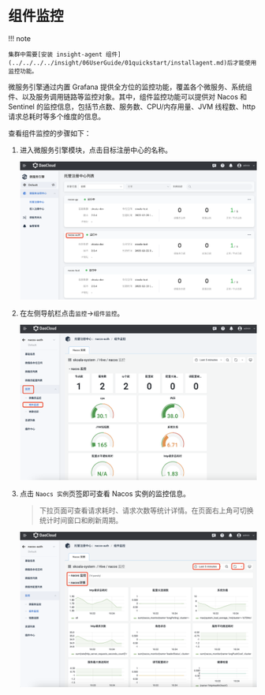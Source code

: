 # 组件监控

!!! note

    集群中需要[安装 insight-agent 组件](../../../../insight/06UserGuide/01quickstart/installagent.md)后才能使用监控功能。


微服务引擎通过内置 Grafana 提供全方位的监控功能，覆盖各个微服务、系统组件、以及服务调用链路等监控对象。其中，组件监控功能可以提供对 Nacos 和 Sentinel 的监控信息，包括节点数、服务数、CPU/内存用量、JVM 线程数、http 请求总耗时等多个维度的信息。

查看组件监控的步骤如下：

1. 进入微服务引擎模块，点击目标注册中心的名称。

    ![点击名称](imgs/monitor01.png)

2. 在左侧导航栏点击`监控`->`组件监控`。

    ![导航栏](imgs/monitor02.png)

3. 点击 `Naocs 实例`页签即可查看 Nacos 实例的监控信息。

   > 下拉页面可查看请求耗时、请求次数等统计详情。在页面右上角可切换统计时间窗口和刷新周期。

    ![查看信息](imgs/monitor03.png)
